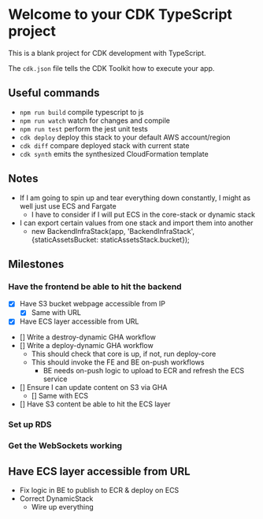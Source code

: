 # Welcome to your CDK TypeScript project

This is a blank project for CDK development with TypeScript.

The `cdk.json` file tells the CDK Toolkit how to execute your app.

## Useful commands

* `npm run build`   compile typescript to js
* `npm run watch`   watch for changes and compile
* `npm run test`    perform the jest unit tests
* `cdk deploy`      deploy this stack to your default AWS account/region
* `cdk diff`        compare deployed stack with current state
* `cdk synth`       emits the synthesized CloudFormation template


## Notes

* If I am going to spin up and tear everything down constantly, I might as well just use ECS and Fargate
  * I have to consider if I will put ECS in the core-stack or dynamic stack
* I can export certain values from one stack and import them into another
  * new BackendInfraStack(app, 'BackendInfraStack', {staticAssetsBucket: staticAssetsStack.bucket});
  
## Milestones

### Have the frontend be able to hit the backend
* [x] Have S3 bucket webpage accessible from IP
  * [x] Same with URL
* [x] Have ECS layer accessible from URL
* [] Write a destroy-dynamic GHA workflow
* [] Write a deploy-dynamic GHA workflow
  * This should check that core is up, if not, run deploy-core
  * This should invoke the FE and BE on-push workflows
    * BE needs on-push logic to upload to ECR and refresh the ECS service
* [] Ensure I can update content on S3 via GHA
  * [] Same with ECS
* [] Have S3 content be able to hit the ECS layer

### Set up RDS

### Get the WebSockets working

## Have ECS layer accessible from URL
* Fix logic in BE to publish to ECR & deploy on ECS
* Correct DynamicStack
  * Wire up everything